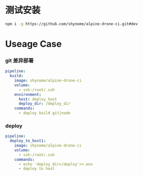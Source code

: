 # 测试安装

```sh
npm i -g https://github.com/shynome/alpine-drone-ci.git#dev
```

# Useage Case

### git 差异部署

```yaml
pipeline:
  build:
    image: shynome/alpine-drone-ci
    volume:
      - ssh:/root/.ssh
    environment:
      host: deploy_host
      deploy_dir: /deploy_dir 
    commands:
      - deploy build git|node
```

### deploy
```yaml
pipeline:
  deploy_to_host1:
    image: shynome/alpine-drone-ci
    volume:
      - ssh:/root/.ssh
    commands:
      - echo 'deploy_dir=/deploy'>>.env
      - deploy to host
```